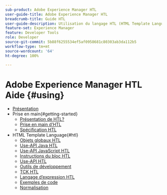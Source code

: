```yaml
---
sub-product: Adobe Experience Manager HTL
user-guide-title: Adobe Experience Manager HTL
breadcrumb-title: Guide HTL
user-guide-description: Utilisation du langage HTL (HTML Template Language) pour la création d’une structure web d’entreprise.
feature-set: Experience Manager
feature: Developer Tools
role: Developer
source-git-commit: 5b88f6255534ef5af0958681c80303ab3da112b5
workflow-type: tm+mt
source-wordcount: '64'
ht-degree: 100%

---
```



# Adobe Experience Manager HTL Aide {#using}

+ [Présentation](overview.md)
+ Prise en main{#getting-started}
   + [Présentation de HTL?](update.md)
   + [Prise en main d’HTL](getting-started.md)
   + [Spécification HTL](htl-specification.md)
+ HTML Template Language{#htl}
   + [Objets globaux HTL](global-objects.md)
   + [Use-API Java HTL](use-api-java.md)
   + [Use-API JavaScript HTL](use-api-javascript.md)
   + [Instructions du bloc HTL](block-statements.md)
   + [Use-API HTL](use-api.md)
   + [Outils de développement](dev-tools.md)
   + [TCK HTL](htl-tck.md)
   + [Langage d’expression HTL](expression-language.md)
   + [Exemples de code](code-samples.md)
   + [Normalisation](standardization.md)